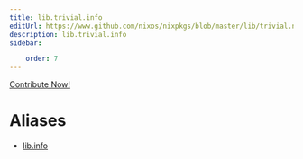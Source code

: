 ```yaml
---
title: lib.trivial.info
editUrl: https://www.github.com/nixos/nixpkgs/blob/master/lib/trivial.nix#L559C10
description: lib.trivial.info
sidebar:

    order: 7
---
```


<a href="https://www.github.com/nixos/nixpkgs/blob/master/lib/trivial.nix#L559C10">Contribute Now!</a>


# Aliases

- [lib.info](/reference/libinfo)


